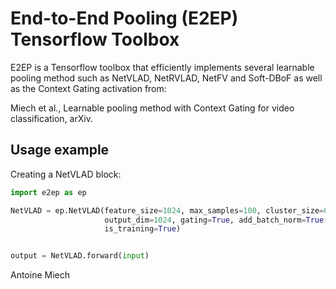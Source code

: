 # End-to-End Pooling (E2EP) Tensorflow Toolbox

E2EP is a Tensorflow toolbox that efficiently implements several learnable pooling method such as NetVLAD,
NetRVLAD, NetFV and Soft-DBoF as well as the Context Gating activation from: 

Miech et al., Learnable pooling method with Context Gating for video classification, arXiv.


## Usage example

Creating a NetVLAD block:

```python
import e2ep as ep

NetVLAD = ep.NetVLAD(feature_size=1024, max_samples=100, cluster_size=64, 
                     output_dim=1024, gating=True, add_batch_norm=True,
                     is_training=True)


output = NetVLAD.forward(input)
```

Antoine Miech
